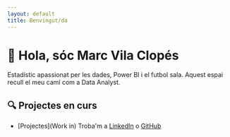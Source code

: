 ```yaml
---
layout: default
title: Benvingut/da
---
```


# 👋 Hola, sóc Marc Vila Clopés
Estadístic apassionat per les dades, Power BI i el futbol sala. Aquest espai recull el meu camí com a Data Analyst.

## 🔍 Projectes en curs
- [Projectes](Work in)
Troba'm a [LinkedIn](https://www.linkedin.com/in/marcvilaclopes) o [GitHub](https://github.com/marcvilaclopes-git)
